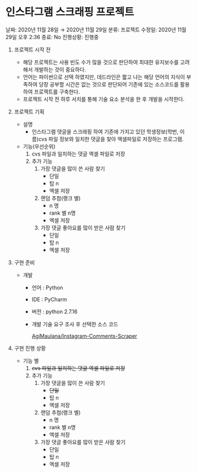 # 인스타그램 스크래핑 프로젝트

날짜: 2020년 11월 28일 → 2020년 11월 29일
분류: 프로젝트
수정일: 2020년 11월 29일 오후 2:36
종료: No
진행상황: 진행중

1. 프로젝트 시작 전
    - 해당 프로젝트는 사용 빈도 수가 많을 것으로 판단하여 최대한 유지보수를 고려해서 개발하는 것이 중요하다.
    - 언어는 파이썬으로 선택 하였지만, 데드라인은 짧고 나는 해당 언어의 지식이 부족하여 당장 공부할 시간은 없는 것으로 판단되어 기존에 있는 소스코드를 활용하여 프로젝트를 구축한다.
    - 프로젝트 시작 전 하루 서치를 통해 기술 요소 분석을 한 후 개발을 시작한다.
2. 프로젝트 기획
    - 설명
        - 인스타그램 댓글을 스크래핑 하여 기존에 가지고 있던 학생정보(학번, 이름)cvs 파일 정보와 일치한 댓글을 찾아 엑셀파일로 저장하는 프로그램.
    - 기능(우선순위)
        1. cvs 파일과 일치하는 댓글 엑셀 파일로 저장
        2. 추가 기능
            1. 가장 댓글을 많이 쓴 사람 찾기
                - 단일
                - 탑 n
                - 엑셀 저장
            2. 랜덤 추첨(랭크 별)
                - n 명
                - rank 별 n명
                - 엑셀 저장
            3. 가장 댓글 좋아요를 많이 받은 사람 찾기
                - 단일
                - 탑 n
                - 엑셀 저장
3. 구현 준비
    - 개발
        - 언어 : Python
        - IDE : PyCharm
        - 버전 : python 2.7.16
        - 개발 기술 요구 조사 후 선택한 소스 코드

            [AgiMaulana/Instagram-Comments-Scraper](https://github.com/AgiMaulana/Instagram-Comments-Scraper)

4. 구현 진행 상황
    - 기능 별
        1. ~~cvs 파일과 일치하는 댓글 엑셀 파일로 저장~~
        2. 추가 기능
            1. 가장 댓글을 많이 쓴 사람 찾기
                - ~~단일~~
                - 탑 n
                - 엑셀 저장
            2. 랜덤 추첨(랭크 별)
                - n 명
                - rank 별 n명
                - 엑셀 저장
            3. 가장 댓글 좋아요를 많이 받은 사람 찾기
                - 단일
                - 탑 n
                - 엑셀 저장